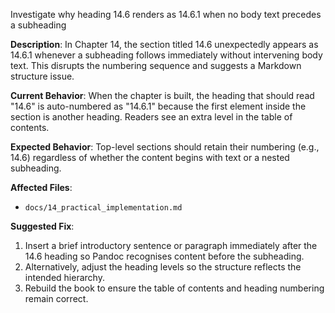 Investigate why heading 14.6 renders as 14.6.1 when no body text precedes a subheading

**Description**: In Chapter 14, the section titled 14.6 unexpectedly appears as 14.6.1 whenever a subheading follows immediately without intervening body text. This disrupts the numbering sequence and suggests a Markdown structure issue.

**Current Behavior**: When the chapter is built, the heading that should read "14.6" is auto-numbered as "14.6.1" because the first element inside the section is another heading. Readers see an extra level in the table of contents.

**Expected Behavior**: Top-level sections should retain their numbering (e.g., 14.6) regardless of whether the content begins with text or a nested subheading.

**Affected Files**:
- `docs/14_practical_implementation.md`

**Suggested Fix**:
1. Insert a brief introductory sentence or paragraph immediately after the 14.6 heading so Pandoc recognises content before the subheading.
2. Alternatively, adjust the heading levels so the structure reflects the intended hierarchy.
3. Rebuild the book to ensure the table of contents and heading numbering remain correct.
